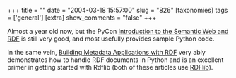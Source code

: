 +++
title = ""
date = "2004-03-18 15:57:00"
slug = "826"
[taxonomies]
tags = ['general']
[extra]
show_comments = "false"
+++

Almost a year old now, but the PyCon [Introduction to the Semantic Web and RDF](http://www.amk.ca/talks/semweb-intro/) is still very good, and most usefully provides sample Python code.

In the same vein, [Building Metadata Applications with RDF](http://www.xml.com/pub/a/2003/02/12/rdflib.html) very ably demonstrates how to handle RDF documents in Python and is an excellent primer in getting started with Rdflib (both of these articles use [RDFlib](http://rdflib.net/)).

